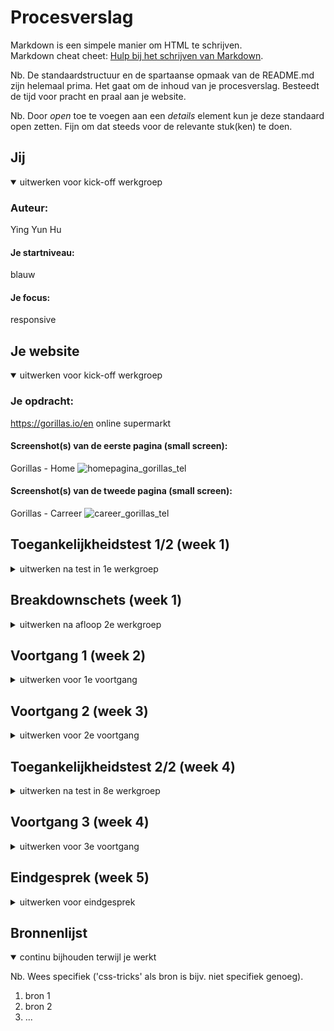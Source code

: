 # Procesverslag
Markdown is een simpele manier om HTML te schrijven.  
Markdown cheat cheet: [Hulp bij het schrijven van Markdown](https://github.com/adam-p/markdown-here/wiki/Markdown-Cheatsheet).

Nb. De standaardstructuur en de spartaanse opmaak van de README.md zijn helemaal prima. Het gaat om de inhoud van je procesverslag. Besteedt de tijd voor pracht en praal aan je website.

Nb. Door *open* toe te voegen aan een *details* element kun je deze standaard open zetten. Fijn om dat steeds voor de relevante stuk(ken) te doen.





## Jij

<details open>
  <summary>uitwerken voor kick-off werkgroep</summary>

  ### Auteur:
  Ying Yun Hu

  #### Je startniveau:
  blauw

  #### Je focus:
  responsive
 
</details>





## Je website

<details open>
  <summary>uitwerken voor kick-off werkgroep</summary>

  ### Je opdracht:
  https://gorillas.io/en 
  online supermarkt
  
  #### Screenshot(s) van de eerste pagina (small screen): 
  Gorillas - Home
![homepagina_gorillas_tel](https://user-images.githubusercontent.com/112943865/189537691-776ed745-879a-4a0e-8c83-1e8552fe5bb9.png)

  #### Screenshot(s) van de tweede pagina (small screen):
  Gorillas - Carreer
![career_gorillas_tel](https://user-images.githubusercontent.com/112943865/189537725-26c9009f-7ade-4b58-8803-7aeb8da03d1a.png)

 
</details>



## Toegankelijkheidstest 1/2 (week 1)

<details>
  <summary>uitwerken na test in 1e werkgroep</summary>

  ### Bevindingen
  Lijst met je bevindingen die in de test naar voren kwamen:

  #### Screenreader
  Hier korte omschrijving (met indien nodig afbeeldingen) Ik had nog nooit een screenreader gebruikt, dus alles wat nog een beetje uitzoeken hoe het werkte. Hiervoor was gelukkig een handleiding. Het was een beetje spelen met de shortcuts maar op een gegeven moment had ik door hoe het moest. Wel heb ik vaker een soort screenreader gezien op verschillende websites, zoals bij de website gemeente van Rotterdam die we moesten bestuderen voor Vormgeving. 
  
  Toen ik de screenreader ging testen op de Gorillas website, kwam ik iets geks tegen. Namelijk dat er een verborgen link stond bovenaan de pagina. Ik weet niet of dit expres is gedaan voor mensen die een screenreader gebruiken, want als ik normaal met mijn muis er overheen ga dan komt er niks tevoorschijn. Verder vond ik het gebruik van de screenreader een beetje raar omdat ik het natuurlijk niet gewend ben dat alles voor me wordt voorgelezen, en soms dan wil ik niet dat 'ie wat voorleest en ga ik random toetsen indrukken. 

  Hier een omschrijving van hoe het opgelost kan worden (met indien nodig afbeeldingen)
  Vooral alles heel visueel maken en knoppen op een logische plek plaatsen, dus niet dat bijvoorbeeld teksten en knoppen te nauw op elkaar staan of door elkaar staan. Overzichtelijkheid is belangrijk zodat je snel door alles heen kunt gaan. 

  #### Muis en Toetsenbord 
  Hier korte omschrijving (met indien nodig afbeeldingen)
  Hiervoor moesten we constant een ballon hooghouden. Dit was eerst wel wat lastig en ik kon niet eens scrollen omdat de ballon mij zo erg uit mijn concentratie haalde. Maar na een tijdje lukte het me zolang ik op het scherm gefocust was. Dit was dus niet zo lastig als ik had verwacht, wel kan ik me erbij voorstellen hoe het zou zijn om constant afgeleid te worden.

  Hier een omschrijving van hoe het opgelost kan worden (met indien nodig afbeeldingen)
  Voor mensen met een wat kortere aandachtsspan of mensen die een wat slechtere concentratie hebben is het vooral belangrijk ook om de website visueel en niet te formeel te maken. Zo is de kans groter dat degene zich verveelt. Korte videos of audio zou handig zijn. Zo hoeft de gebruiker zich niet perse te focussen op alleen tekst. 

  #### Motoriek (shocks, elastiekjes)
  Hier korte omschrijving (met indien nodig afbeeldingen)
  De shocks waren meer vervelend dan de elastiekjes. Dit is omdat ik nauwelijks wat kon doen met de shocks en alleen op het nare gevoel kon focussen. Ik probeerde door de site te gaan met de shockapparaat op, maar wilde er snel van af dus heb ik het maar snel afgedaan. Deze test was dus gefaald omdat het te lastig voor me was en ik zowat niks kon doen. 
  
  De elastiekjes waren dan wel weer wat makkelijker dan de shocks. Het scrollen was makkelijk omdat ik maar 2 vingers daarvoor moest gebruiken, maar als ik wilde typen dan was dat een uitdaging. Ik moest namelijk door het hele toetsenbord bewegen om een letter te kunnen typen, want je hebt maar zogenaamd 2 vingers. 
  
  Hier een omschrijving van hoe het opgelost kan worden (met indien nodig afbeeldingen)
  Een button of knop om iets in te spreken, en de website dit uit zal voeren. Eigenlijk een beetje hetzelfde als Siri. 
  

  #### Visueel (brillen, contrast, kleurenblind, dark/light). 
  Hier korte omschrijving (met indien nodig afbeeldingen)
  Je kreeg hierbij brillen met verschillende soorten glazen die een persoon met een visuele beperking zou zien. Wat voor een soort beperkingen weet ik niet zo goed meer, maar je had dan bijvoorbeeld een bril met allerlei soorten vlekjes erop of eentje waarvan de zijkanten zijn bedekt met zwart. Dit was opzicht wel te doen, bij sommige brillen moest ik me iets meer focussen (zoals bij de bril met een zwarte vlek) want hier kon je totaal niet goed doorheen kijken. De gele bril vond ik wel het makkelijkst omdat ik toevallig een zonnebril heb in die kleur. Alles leek ook nog eens veel kleurrijker, dus hiermee had ik geen moeite. 

  Hier een omschrijving van hoe het opgelost kan worden (met indien nodig afbeeldingen)
  Audio is hierbij ook heel belangrijk, of een screenreader voor degenen die een wat zwaardere beperking hebben. Of grote letters!

</details>



## Breakdownschets (week 1)

<details>
  <summary>uitwerken na afloop 2e werkgroep</summary>

  ### de hele pagina + dynamisch deek (menu en filters): 
  [breakdownschets.ai.zip](https://github.com/yingyunhu/FED/files/9543337/breakdownschets.ai.zip)

</details>





## Voortgang 1 (week 2)

<details>
  <summary>uitwerken voor 1e voortgang</summary>

  ### Stand van zaken
  hier dit ging goed & dit was lastig (neem ook screenshots op van delen van je website en code)


  ### Agenda voor meeting
  samen met je groepje opstellen

  | Ying      | Samantha        | Jaiden   
  | ---            | ---                | ---     |     
  | Verborgen content| en dit             | en ik dit   | 
  | Hamburger menu| dit als er tijd is | nog een punt | 
  | ...            | ...                | ...          | 

  ### Verslag van meeting
  hier na afloop snel de uitkomsten van de meeting vastleggen

 
  - mdn en css almanac zijn betrouwbare bronnen, w3schools niet altijd.
  - > = directe kindere selecteren
  - margin-right: auto = neemt alle ruimte in zodat de item aan de rechterkant komt te zitten.
  - https://alistapart.com/article/now-you-see-me/ // info over het verstoppen van content


</details>





## Voortgang 2 (week 3)

<details>
  <summary>uitwerken voor 2e voortgang</summary>

  ### Stand van zaken
  hier dit ging goed & dit was lastig (neem ook screenshots op van delen van je website en code)


  ### Agenda voor meeting
  samen met je groepje opstellen

  | student 1      | student 2          | student 3    | student 4        |
  | ---            | ---                | ---          | ---              |
  | dit bespreken  | en dit             | en ik dit    | en dan ik dat    |
  | en dat ook nog | dit als er tijd is | nog een punt | dit wil ik zeker |
  | ...            | ...                | ...          | ...              |


  ### Verslag van meeting
  hier na afloop snel de uitkomsten van de meeting vastleggen

  - punt 1
  - punt 2
  - nog een punt
- ...

</details>





## Toegankelijkheidstest 2/2 (week 4)

<details>
  <summary>uitwerken na test in 8e werkgroep</summary>

  ### Bevindingen
  Lijst met je bevindingen die in de test naar voren kwamen (geef ook aan wat er verbeterd is):

  #### Screenreader
  Hier korte omschrijving (met indien nodig afbeeldingen)

  Hier een omschrijving van hoe het opgelost kan worden (met indien nodig afbeeldingen)


  #### Muis en Toetsenbord 
  Hier korte omschrijving (met indien nodig afbeeldingen)

  Hier een omschrijving van hoe het opgelost kan worden (met indien nodig afbeeldingen)


  #### Motoriek (shocks, elastiekjes)
  Hier korte omschrijving (met indien nodig afbeeldingen)

  Hier een omschrijving van hoe het opgelost kan worden (met indien nodig afbeeldingen)


  #### Visueel (brillen, contrast, kleurenblind, dark/light). 
  Hier korte omschrijving (met indien nodig afbeeldingen)

  Hier een omschrijving van hoe het opgelost kan worden (met indien nodig afbeeldingen)

</details>





## Voortgang 3 (week 4)

<details>
  <summary>uitwerken voor 3e voortgang</summary>

  ### Stand van zaken
  Ik heb deze week een start gemaakt aan mijn website. Ik heb tot nu toe gewerkt aan de header, navigatie


  ### Agenda voor meeting
  samen met je groepje opstellen

  | Ying     | Samantha          | Jaiden   | student 4        |
  | ---            | ---                | ---          | ---              |
  |           | en ik dit    | en dan ik dat    |
  |  | dit als er tijd is | nog een punt | dit wil ik zeker |
  | ...            | ...                | ...          | ...              |


  ### Verslag van meeting
  hier na afloop snel de uitkomsten van de meeting vastleggen
  - 
  - 
  -
</details>





## Eindgesprek (week 5)

<details>
  <summary>uitwerken voor eindgesprek</summary>

  ### Je uitkomst - karakteristiek screenshots:
  <img src="readme-images/dummy-plaatje.jpg" width="375px" alt="uitomst opdracht 1">


  ### Dit ging goed/Heb ik geleerd: 
  Korte omschrijving met plaatjes

  <img src="readme-images/dummy-plaatje.jpg" width="375px" alt="top">


  ### Dit was lastig/Is niet gelukt:
  Korte omschrijving met plaatjes

  <img src="readme-images/dummy-plaatje.jpg" width="375px" alt="bummer">
</details>





## Bronnenlijst

<details open>
  <summary>continu bijhouden terwijl je werkt</summary>

  Nb. Wees specifiek ('css-tricks' als bron is bijv. niet specifiek genoeg).

  1. bron 1
  2. bron 2
  3. ...

</details>
